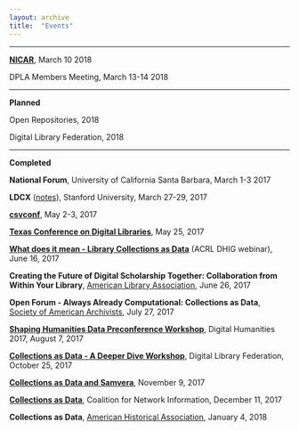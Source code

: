 ```yaml
---
layout: archive
title:  "Events"
---
```

---

[**NICAR**](https://ire.org/conferences/nicar18/), March 10 2018

DPLA Members Meeting, March 13-14 2018

---
**Planned**

Open Repositories, 2018 

Digital Library Federation, 2018 

---
**Completed**

**National Forum**, University of California Santa Barbara, March 1-3 2017<br/>

**LDCX** ([notes](https://docs.google.com/document/d/1wgX13tXF8-bhsBxIzpPYBKe7eSxOvuvnPL-rGJsTOsI/edit?usp=sharing)), Stanford University, March 27-29, 2017

[**csvconf**](https://github.com/csvconf/data-tables.csv/blob/master/themes/cultural-heritage-data.md), May 2-3, 2017

[**Texas Conference on Digital Libraries**](https://tcdl-ocs-tdl.tdl.org/tcdl/index.php/TCDL/TCDL2017), May 25, 2017

[**What does it mean - Library Collections as Data**](https://groups.google.com/forum/?utm_medium=email&utm_source=footer#!msg/collectionsasdata/w_SSEAe0RJ4/I5wcG4afAAAJ) (ACRL DHIG webinar), June 16, 2017 

**Creating the Future of Digital Scholarship Together: Collaboration from Within Your Library**, [American Library Association](https://www.eventscribe.com/2017/ALA-Annual/fsPopup.asp?Mode=presInfo&PresentationID=257851), June 26, 2017

**Open Forum - Always Already Computational: Collections as Data**, [Society of American Archivists](https://archives2017.sched.com/event/AGAg/open-forums-always-already-computational-collections-as-data), July 27, 2017

[**Shaping Humanities Data Preconference Workshop**](https://collectionsasdata.github.io/shaping/), Digital Humanities 2017, August 7, 2017

[**Collections as Data - A Deeper Dive Workshop**](https://www.diglib.org/forums/2017forum/affiliated-events/collections-as-data-workshop/), Digital Library Federation, October 25, 2017

[**Collections as Data and Samvera**](http://connect2017.samvera.org/), November 9, 2017

[**Collections as Data**](https://www.cni.org/events/membership-meetings/past-meetings/fall-2017/project-briefings-breakout-sessions-f17), Coalition for Network Information, December 11, 2017

**Collections as Data**, [American Historical Association](https://www.historians.org/annual-meeting/resources-and-guides/digital-history-at-the-annual-meeting/getting-started-in-digital-history-2018), January 4, 2018
